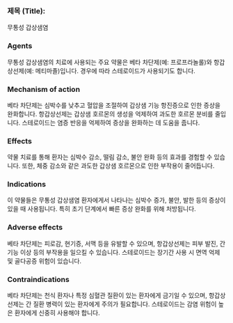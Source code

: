 

### 제목 (Title):
무통성 갑상샘염

### Agents
무통성 갑상샘염의 치료에 사용되는 주요 약물은 베타 차단제(예: 프로프라놀롤)와 항갑상선제(예: 메티마졸)입니다. 경우에 따라 스테로이드가 사용되기도 합니다.

### Mechanism of action
베타 차단제는 심박수를 낮추고 혈압을 조절하여 갑상샘 기능 항진증으로 인한 증상을 완화합니다. 항갑상선제는 갑상샘 호르몬의 생성을 억제하여 과도한 호르몬 분비를 줄입니다. 스테로이드는 염증 반응을 억제하여 증상을 완화하는 데 도움을 줍니다.

### Effects
약물 치료를 통해 환자는 심박수 감소, 떨림 감소, 불안 완화 등의 효과를 경험할 수 있습니다. 또한, 체중 감소와 같은 과도한 갑상샘 호르몬으로 인한 부작용이 줄어듭니다.

### Indications
이 약물들은 무통성 갑상샘염 환자에게서 나타나는 심박수 증가, 불안, 발한 등의 증상이 있을 때 사용됩니다. 특히 초기 단계에서 빠른 증상 완화를 위해 처방됩니다.

### Adverse effects
베타 차단제는 피로감, 현기증, 서맥 등을 유발할 수 있으며, 항갑상선제는 피부 발진, 간 기능 이상 등의 부작용을 일으킬 수 있습니다. 스테로이드는 장기간 사용 시 면역 억제 및 골다공증 위험이 있습니다.

### Contraindications
베타 차단제는 천식 환자나 특정 심혈관 질환이 있는 환자에게 금기일 수 있으며, 항갑상선제는 간 질환 병력이 있는 환자에게 주의가 필요합니다. 스테로이드는 감염 위험이 높은 환자에게 신중히 사용해야 합니다.